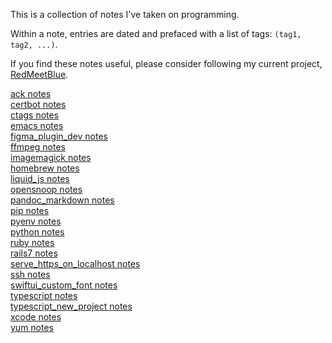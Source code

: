 This is a collection of notes I've taken on programming.  
  
Within a note, entries are dated and prefaced with a list of tags: `(tag1, tag2, ...)`.  
  
If you find these notes useful, please consider following my current project, [RedMeetBlue](https://www.redmeetblue.com).  
  
[ack notes](notes/ack.html)  
[certbot notes](notes/certbot.html)  
[ctags notes](notes/ctags.html)  
[emacs notes](notes/emacs.html)  
[figma_plugin_dev notes](notes/figma_plugin_dev.html)  
[ffmpeg notes](notes/ffmpeg.html)  
[imagemagick notes](notes/imagemagick.html)  
[homebrew notes](notes/homebrew.html)  
[liquid_js notes](notes/liquid_js.html)  
[opensnoop notes](notes/opensnoop.html)  
[pandoc_markdown notes](notes/pandoc_markdown.html)  
[pip notes](notes/pip.html)  
[pyenv notes](notes/pyenv.html)  
[python notes](notes/python.html)  
[ruby notes](notes/ruby.html)  
[rails7 notes](notes/rails7.html)  
[serve_https_on_localhost notes](notes/serve_https_on_localhost.html)  
[ssh notes](notes/ssh.html)  
[swiftui_custom_font notes](notes/swiftui_custom_font.html)  
[typescript notes](notes/typescript.html)  
[typescript_new_project notes](notes/typescript_new_project.html)  
[xcode notes](notes/xcode.html)  
[yum notes](notes/yum.html)  
